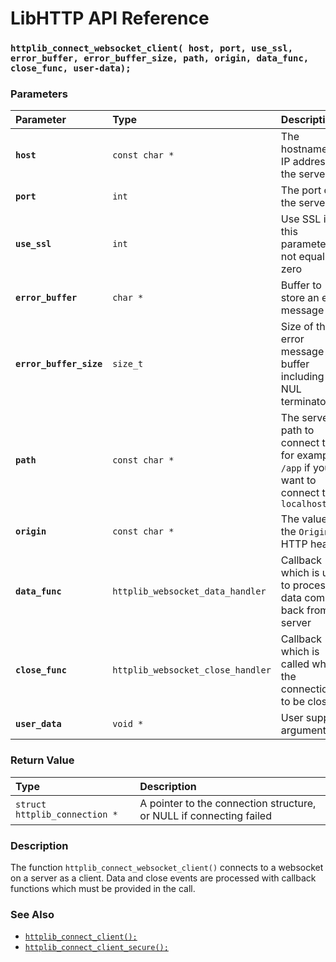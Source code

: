 # LibHTTP API Reference

### `httplib_connect_websocket_client( host, port, use_ssl, error_buffer, error_buffer_size, path, origin, data_func, close_func, user-data);`

### Parameters

| Parameter | Type | Description |
| :--- | :--- | :--- |
|**`host`**|`const char *`|The hostname or IP address of the server|
|**`port`**|`int`|The port on the server|
|**`use_ssl`**|`int`|Use SSL if this parameter is not equal to zero|
|**`error_buffer`**|`char *`|Buffer to store an error message|
|**`error_buffer_size`**|`size_t`|Size of the error message buffer including the NUL terminator|
|**`path`**|`const char *`|The server path to connect to, for example `/app` if you want to connect to `localhost/app`|
|**`origin`**|`const char *`|The value of the `Origin` HTTP header|
|**`data_func`**|`httplib_websocket_data_handler`|Callback which is used to process data coming back from the server|
|**`close_func`**|`httplib_websocket_close_handler`|Callback which is called when the connection is to be closed|
|**`user_data`**|`void *`|User supplied argument|

### Return Value

| Type | Description |
| :--- | :--- |
|`struct httplib_connection *`|A pointer to the connection structure, or NULL if connecting failed|

### Description

The function `httplib_connect_websocket_client()` connects to a websocket on a server as a client. Data and close events are processed with callback functions which must be provided in the call.

### See Also

* [`httplib_connect_client();`](httplib_connect_client.md)
* [`httplib_connect_client_secure();`](httplib_connect_client_secure.md)
